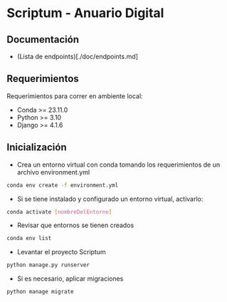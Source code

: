 # Scriptum - Anuario Digital

## Documentación
- (Lista de endpoints)[./doc/endpoints.md]

## Requerimientos
Requerimientos para correr en ambiente local:
  - Conda >= 23.11.0
  - Python >= 3.10
  - Django >= 4.1.6

## Inicialización

- Crea un entorno virtual con conda tomando los requerimientos de un archivo environment.yml
```bash
conda env create -f environment.yml
```

- Si se tiene instalado y configurado un entorno virtual, activarlo:
```bash
conda activate [nombreDelEntorno]
```
- Revisar que entornos se tienen creados
```bash
conda env list
```  

- Levantar el proyecto Scriptum
```bash
python manage.py runserver
```
- Si es necesario, aplicar migraciones
```bash
python manage migrate
```

